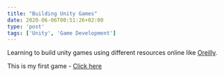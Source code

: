 ```yaml
---
title: "Building Unity Games"
date: 2020-06-06T00:51:26+02:00
type: 'post'
tags: ['Unity', 'Game Development']
---
```


Learning to build unity games using different resources online like [Oreilly](https://learning.oreilly.com/).

This is my first game - [Click here](/games/simple-shooter)

